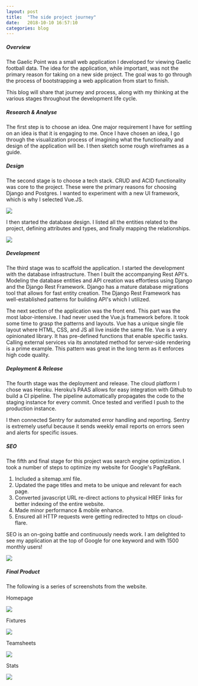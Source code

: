```yaml
---
layout: post
title:  "The side project journey"
date:   2018-10-10 16:57:10
categories: blog
---
```


##### Overview

 The Gaelic Point was a small web application I developed for viewing Gaelic football data. The idea for the application, while important, was not the primary reason for taking on a new side project. The goal was to go through the process of bootstrapping a web application from start to finish. 

This blog will share that journey and process, along with my thinking at the various stages throughout the development life cycle.

##### Research & Analyse

The first step is to choose an idea. One major requirement I have for settling on an idea is that it is engaging to me. Once I have chosen an idea, I go through the visualization process of imagining what the functionality and design of the application will be. I then sketch some rough wireframes as a guide.

##### Design

The second stage is to choose a tech stack. CRUD and ACID functionality was core to the project. These were the primary reasons for choosing Django and Postgres. I wanted to experiment with a new UI framework, which is why I selected Vue.JS.

<div class="honeycombpic-short">
<img src="https://github.com/bawn92/bawn92.github.io/blob/master/assets/img/system-arch.png?raw=true"/>
</div>

I then started the database design. I listed all the entities related to the project, defining attributes and types, and finally mapping the relationships.


<div class="honeycombpic-long">
<img src="https://github.com/bawn92/bawn92.github.io/blob/master/assets/img/database-design.png?raw=true"/>
</div>


##### Development

The third stage was to scaffold the application. I started the development with the database infrastructure. Then I built the accompanying Rest API's. Modeling the database entities and API creation was effortless using Django and the Django Rest Framework. Django has a mature database migrations tool that allows for fast entity creation. The Django Rest Framework has well-established patterns for building API's which I utilized.

The next section of the application was the front end. This part was the most labor-intensive. I had never used the Vue.js framework before. It took some time to grasp the patterns and layouts. Vue has a unique single file layout where HTML, CSS, and JS all live inside the same file. Vue is a very opinionated library. It has pre-defined functions that enable specific tasks. Calling external services via its annotated method for server-side rendering is a prime example. This pattern was great in the long term as it enforces high code quality.

##### Deployment & Release

The fourth stage was the deployment and release. The cloud platform I chose was Heroku. Heroku’s PAAS allows for easy integration with Github to build a CI pipeline. The pipeline automatically propagates the code to the staging instance for every commit. Once tested and verified I push to the production instance.

I then connected Sentry for automated error handling and reporting. Sentry is extremely useful because it sends weekly email reports on errors seen and alerts for specific issues.

##### SEO

The fifth and final stage for this project was search engine optimization. I took a number of steps to optimize my website for Google's PagfeRank.

1. Included a sitemap.xml file.
2. Updated the page titles and meta to be unique and relevant for each page.
3. Converted javascript URL re-direct actions to physical HREF links for better indexing of the entire website.
4. Made minor performance & mobile enhance.
5. Ensured all HTTP requests were getting redirected to https on cloud-flare.

SEO is an on-going battle and continuously needs work. I am delighted to see my application at the top of Google for one keyword and with 1500 monthly users!

<div class="honeycombpic-small">
<img src="https://github.com/bawn92/bawn92.github.io/blob/master/assets/img/growth.png?raw=true"/>
</div>

##### Final Product

The following is a series of screenshots from the website.

Homepage

<div class="honeycombpic">
<img src="https://github.com/bawn92/bawn92.github.io/blob/master/assets/img/points_homescreen.png?raw=true"/>
</div>

Fixtures

<div class="honeycombpic">
<img src="https://github.com/bawn92/bawn92.github.io/blob/master/assets/img/points_brackets.png?raw=true"/>
</div>

Teamsheets

<div class="honeycombpic">
<img src="https://github.com/bawn92/bawn92.github.io/blob/master/assets/img/points_teamsheets.png?raw=true"/>
</div>

Stats

<div class="honeycombpic">
<img src="https://github.com/bawn92/bawn92.github.io/blob/master/assets/img/points_charts.png?raw=true"/>
</div>